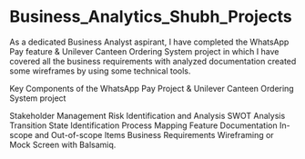 # Business_Analytics_Shubh_Projects
As a dedicated Business Analyst aspirant, I have completed the  WhatsApp Pay feature &amp; Unilever Canteen Ordering System project in which I have covered all the business requirements with analyzed  documentation created some wireframes by using some technical tools.

 Key Components of the WhatsApp Pay Project & Unilever Canteen Ordering System project
 
 Stakeholder Management
 Risk Identification and Analysis
 SWOT Analysis
 Transition State Identification
 Process Mapping
 Feature Documentation
 In-scope and Out-of-scope Items
 Business Requirements
 Wireframing or Mock Screen with Balsamiq.
